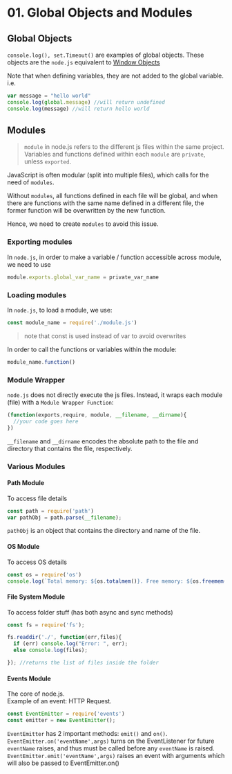 # 01. Global Objects and Modules

## Global Objects

``console.log(), set.Timeout()`` are examples of global objects. 
These objects are the ``node.js`` equivalent to [Window Objects](https://www.w3schools.com/jsref/obj_window.asp)

  Note that when defining variables, they are not added to the global variable. i.e. 
  
  ``` js
  var message = "hello world"
  console.log(global.message) //will return undefined
  console.log(message) //will return hello world
  ```
## Modules
> ``module`` in node.js refers to the different js files within the same project. Variables and functions defined within each ``module`` are ``private``, unless ``exported``.

JavaScript is often modular (split into multiple files), which calls for the need of ``modules``. 

Without ``modules``, all functions defined in each file will be global, and when there are functions with the same name defined in a different file, the former function will be overwritten by the new function.

Hence, we need to create ``modules`` to avoid this issue.

### Exporting modules

In ``node.js``, in order to make a variable / function accessible across module, we need to use 
```js 
module.exports.global_var_name = private_var_name
```

### Loading modules

In ``node.js``, to load a module, we use:
```js
const module_name = require('./module.js')
```
> note that const is used instead of var to avoid overwrites

In order to call the functions or variables within the module:

```js
module_name.function()
```

### Module Wrapper

``node.js`` does not directly execute the js files. Instead, it wraps each module (file) with a ``Module Wrapper Function``:
```js
(function(exports,require, module, __filename, __dirname){
  //your code goes here
})
```
``__filename`` and ``__dirname`` encodes the absolute path to the file and directory that contains the file, respectively.

### Various Modules

#### Path Module
To access file details

```js
const path = require('path')
var pathObj = path.parse(__filename);
```
``pathObj`` is an object that contains the directory and name of the file.

#### OS Module
To access OS details

```js
const os = require('os')
console.log(`Total memory: ${os.totalmem()}. Free memory: ${os.freemem()}`)
```
#### File System Module
To access folder stuff (has both async and sync methods)

```js
const fs = require('fs');

fs.readdir('./', function(err,files){
  if (err) console.log("Error: ", err);
  else console.log(files);

}); //returns the list of files inside the folder
```

#### Events Module
The core of node.js.\
Example of an event: HTTP Request.

```js
const EventEmitter = require('events')
const emitter = new EventEmitter();
```
``EventEmitter`` has 2 important methods: `emit()` and `on()`.
`EventEmitter.on('eventName',args)` turns on the EventListener for future `eventName` raises, and thus must be called before any `eventName` is raised.
`EventEmitter.emit('eventName',args)` raises an event with arguments which will also be passed to EventEmitter.on()